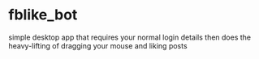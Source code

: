 # fblike_bot
simple desktop app that requires your normal login details 
then does the heavy-lifting of dragging your mouse and liking posts
